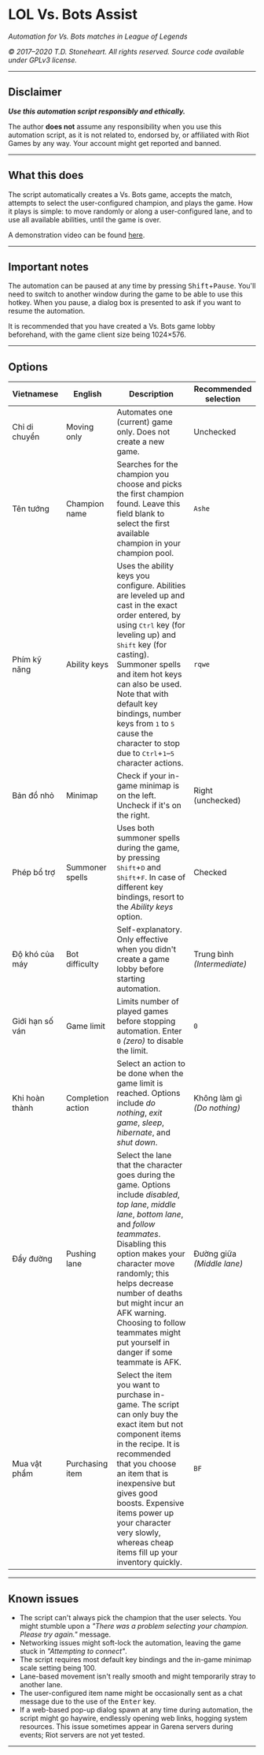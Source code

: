 # LOL Vs. Bots Assist

_Automation for Vs. Bots matches in League of Legends_

_© 2017–2020 T.D. Stoneheart. All rights reserved. Source code available under GPLv3 license._

-----

## Disclaimer

***Use this automation script responsibly and ethically.***

The author **does not** assume any responsibility when you use this automation script, as it is not related to, endorsed by, or affiliated with Riot Games by any way. Your account might get reported and banned.

-----

## What this does

The script automatically creates a Vs. Bots game, accepts the match, attempts to select the user-configured champion, and plays the game. How it plays is simple: to move randomly or along a user-configured lane, and to use all available abilities, until the game is over.

A demonstration video can be found [here](https://www.youtube.com/watch?v=uWjDw5vED4k).

-----

## Important notes

The automation can be paused at any time by pressing <kbd>Shift</kbd>+<kbd>Pause</kbd>. You'll need to switch to another window during the game to be able to use this hotkey. When you pause, a dialog box is presented to ask if you want to resume the automation.

It is recommended that you have created a Vs. Bots game lobby beforehand, with the game client size being 1024×576.

-----

## Options

|  Vietnamese  |  English  |  Description  |  Recommended selection  |
|-----|-----|-----|-----|
|Chỉ di chuyển |Moving only |Automates one (current) game only. Does not create a new game. |Unchecked |
|Tên tướng |Champion name |Searches for the champion you choose and picks the first champion found. Leave this field blank to select the first available champion in your champion pool. |`Ashe` |
|Phím kỹ năng |Ability keys |Uses the ability keys you configure. Abilities are leveled up and cast in the exact order entered, by using <kbd>Ctrl</kbd> key (for leveling up) and <kbd>Shift</kbd> key (for casting). Summoner spells and item hot keys can also be used. Note that with default key bindings, number keys from <kbd>1</kbd> to <kbd>5</kbd> cause the character to stop due to <kbd>Ctrl</kbd>+<kbd>1</kbd>–<kbd>5</kbd> character actions. |`rqwe` |
|Bản đồ nhỏ |Minimap |Check if your in-game minimap is on the left. Uncheck if it's on the right. |Right (unchecked) |
|Phép bổ trợ |Summoner spells |Uses both summoner spells during the game, by pressing <kbd>Shift</kbd>+<kbd>D</kbd> and <kbd>Shift</kbd>+<kbd>F</kbd>. In case of different key bindings, resort to the _Ability keys_ option. |Checked |
|Độ khó của máy |Bot difficulty |Self-explanatory. Only effective when you didn't create a game lobby before starting automation. |Trung bình _(Intermediate)_ |
|Giới hạn số ván |Game limit |Limits number of played games before stopping automation. Enter `0` _(zero)_ to disable the limit. |`0` |
|Khi hoàn thành |Completion action |Select an action to be done when the game limit is reached. Options include _do nothing_, _exit game_, _sleep_, _hibernate_, and _shut down_. |Không làm gì _(Do nothing)_ |
|Đẩy đường |Pushing lane |Select the lane that the character goes during the game. Options include _disabled_, _top lane_, _middle lane_, _bottom lane_, and _follow teammates_. Disabling this option makes your character move randomly; this helps decrease number of deaths but might incur an AFK warning. Choosing to follow teammates might put yourself in danger if some teammate is AFK. |Đường giữa _(Middle lane)_ |
|Mua vật phẩm |Purchasing item |Select the item you want to purchase in-game. The script can only buy the exact item but not component items in the recipe. It is recommended that you choose an item that is inexpensive but gives good boosts. Expensive items power up your character very slowly, whereas cheap items fill up your inventory quickly. |`BF` |

-----

## Known issues

* The script can't always pick the champion that the user selects. You might stumble upon a _"There was a problem selecting your champion. Please try again."_ message.
* Networking issues might soft-lock the automation, leaving the game stuck in _"Attempting to connect"_.
* The script requires most default key bindings and the in-game minimap scale setting being 100.
* Lane-based movement isn't really smooth and might temporarily stray to another lane.
* The user-configured item name might be occasionally sent as a chat message due to the use of the <kbd>Enter</kbd> key.
* If a web-based pop-up dialog spawn at any time during automation, the script might go haywire, endlessly opening web links, hogging system resources. This issue sometimes appear in Garena servers during events; Riot servers are not yet tested.

-----
